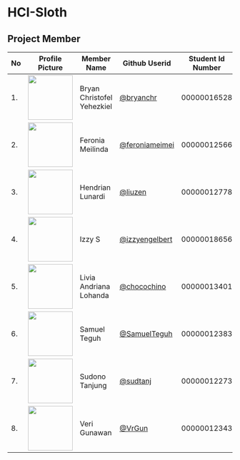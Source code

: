 # HCI-Sloth

## Project Member
| No | Profile Picture | Member Name | Github Userid | Student Id Number |
| ------ | ------ | ------ | ------ | ------ |
| 1. | <img src="https://avatars.githubusercontent.com/bryanchr" width=100 height=100 /> |Bryan Christofel Yehezkiel | <a title="@bryanchr" href="https://github.com/bryanchr">@bryanchr</a> | 00000016528 | 
| 2. | <img src="https://avatars.githubusercontent.com/feroniameimei" width=100 height=100/> | Feronia Meilinda | <a title="@feroniameimei" href="https://github.com/feroniameimei">@feroniameimei</a> |   00000012566 |
| 3. | <img src="https://avatars.githubusercontent.com/liuzen" width=100 height=100/> | Hendrian Lunardi | <a title="@liuzen" href="https://github.com/liuzen">@liuzen</a> |           00000012778 |
| 4. | <img src="https://avatars.githubusercontent.com/izzyengelbert" width=100 height=100/> | Izzy S |<a title="@izzyengelbert" href="https://github.com/izzyengelbert">@izzyengelbert</a>  |  00000018656 |
| 5. | <img src="https://avatars.githubusercontent.com/chocochino" width=100 height=100/> | Livia Andriana Lohanda |<a title="@chocochino" href="https://github.com/chocochino">@chocochino</a>  | 00000013401 |
| 6. | <img src="https://avatars.githubusercontent.com/SamuelTeguh" width=100 height=100/> | Samuel Teguh |<a title="@SamuelTeguh" href="https://github.com/SamuelTeguh">@SamuelTeguh</a>  |  00000012383 |
| 7. | <img src="https://avatars.githubusercontent.com/sudtanj" width=100 height=100/> | Sudono Tanjung | <a title="@sudtanj" href="https://github.com/sudtanj">@sudtanj</a> |              				 00000012273 |
| 8. | <img src="https://avatars.githubusercontent.com/VrGun" width=100 height=100/> | Veri Gunawan | <a title="@VrGun" href="https://github.com/VrGun">@VrGun</a> |              				 00000012343 |
